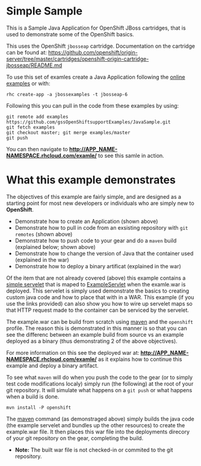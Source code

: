 Simple Sample
==========

This is a Sample Java Application for OpenShift JBoss cartridges, that is used to demonstrate some of the 
OpenShift basics. 

This uses the OpenShift `jbosseap` cartridge. Documentation on the cartridge can be found at: 
https://github.com/openshift/origin-server/tree/master/cartridges/openshift-origin-cartridge-jbosseap/README.md

To use this set of examles create a Java Application following the 
[online examples](https://www.openshift.com/get-started/) or with:

```
rhc create-app -a jbossexamples -t jbosseap-6
```
Following this you can pull in the code from these examples by using:

```
git remote add examples https://github.com/gssOpenShiftsupportExamples/JavaSample.git
git fetch examples
git checkout master; git merge examples/master
git push
```

You can then navigate to **http://APP_NAME-NAMESPACE.rhcloud.com/examle/** to see this samle in action.

What this example demonstrates
==========

The objectives of this example are fairly simple, and are designed as a starting point for most new developers 
or individuals who are simply new to **OpenShift**. 
- Demonstrate how to create an Application (shown above) 
- Demonstrate how to pull in code from an exsisting repository with `git remotes` (shown above)
- Demonstrate how to push code to your gear and do a `maven` build (explained below; shown above)
- Demonstrate how to change the version of Java that the container used (explained in the war)
- Demonstrate how to deploy a binary artificat (explained in the war)

Of the item that are not already covered (above) this example contains a 
[simple servelet](https://github.com/gssOpenShiftsupportExamples/JavaSample/blob/master/src/main/java/Sample.java) 
that is maped to 
[ExampleServlet](https://github.com/gssOpenShiftsupportExamples/JavaSample/blob/master/src/main/webapp/WEB-INF/web.xml#L18-L26)
when the examle.war is deployed. This servelet is simply used demonstrate the basics to creating 
custom java code and how to place that with in a WAR. This example (if you use the links provided) can also show you 
how to wire up servelet maps so that HTTP request made to the container can be serviced by the servelet. 

The example.war can be build from scratch using 
[maven](https://github.com/gssOpenShiftsupportExamples/JavaSample/blob/master/pom.xml#L65) and the `openshift` profile. 
The reason this is demonstrated in this manner is so that you can see the differenc between an example build from 
source vs an example deployed as a binary (thus demonstrating 2 of the above objectives). 

For more information on this 
see the deployed war at: **http://APP_NAME-NAMESPACE.rhcloud.com/examle/** as it explains how to continue this example
and deploy a binary artifact. 

To see what `maven` will do when you push the code to the gear (or to simply test code modifications localy) simply run 
(the following) at the root of your git repository. It will simulate what happens on a `git push` or what happens when a
build is done. 

```
mvn install -P openshift
```

The [maven](https://github.com/gssOpenShiftsupportExamples/JavaSample/blob/master/pom.xml#L65) command (as demonstraged 
above) simply builds the java code (the example servelet and bundles up the other resources) to create the 
example.war file. It then places this war file into the deployments direcory of your git repository on the gear, 
completing the build. 

- **Note:** The built war file is not checked-in or commited to the git repository. 
